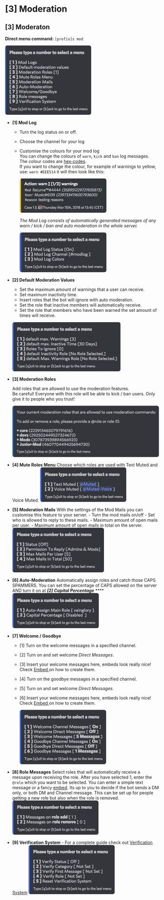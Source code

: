 # \[3\] Moderation



## \[3\] Moderaton

**Direct menu command:** `[prefix]s mod`

![](../../../.gitbook/assets/s-moderationv2%20%281%29.png)

* **\[1\] Mod Log**
  * Turn the log status on or off.
  * Choose the channel for your log
  * Customise the colours for your mod log  
    You can change the colours of `warn`, `kick` and `ban` log messages.  
    The colour codes are [hex-codes](https://htmlcolorcodes.com/).  
    If you want to change the colour, for example of warnings to yellow, use: `warn #EEE514` it will then look like this:

    ![](../../../.gitbook/assets/mod_warnyellow%20%281%29.png)

  
    _The Mod Log consists of automatically generated messages of any warn / kick / ban and auto moderation in the whole server._ 

    ![](../../../.gitbook/assets/s-modlog.png)



* **\[2\] Default Moderation Values**

  * Set the maximum amount of warnings that a user can receive.
  * Set maximum inactivity time.
  * Insert roles that the bot will ignore with auto moderation.
  * Set the role that inactive members will automatically receive.
  * Set the role that members who have been warned the set amount of times will receive.  

  
  ![](../../../.gitbook/assets/moderationvalues.png)



* **\[3\] Moderation Roles**

  Add roles that are allowed to use the moderation features.  
  Be careful! Everyone with this role will be able to kick / ban users. Only give it to people who you trust! 

  ![](../../../.gitbook/assets/moderationroles%20%281%29.png)



* **\[4\] Mute Roles Menu**   Choose which roles are used with Text Muted and Voice Muted. ![](../../../.gitbook/assets/muted.png)



* **\[5\] Moderation Mails** With the settings of the Mod Mails you can customise this feature to your server. - Turn the mod mails on/off - Set who is allowed to reply to these mails. - Maximum amount of open mails per user. - Maximum amount of open mails in total on the server. ![](../../../.gitbook/assets/modmail.png) 
* **\[6\] Auto-Moderation** Automatically assign roles and catch those CAPS SPAMMERS. You can set the percentage of CAPS allowed on the server AND turn it on at _**\[2\] Capital Percentage**_ ****![](../../../.gitbook/assets/automoderation.png) 



* **\[7\] Welcome / Goodbye**
  * \[1\] Turn on the welcome messages in a specified channel.
  * \[2\] Turn on and set welcome _Direct Messages_.
  * \[3\] Insert your welcome messages here, embeds look really nice! Check [Embed ](../../utility/embed.md#use-less-than-prefix-greater-than-embed-optional-user-embed-from-nadeko-builder)on how to create them.
  * \[4\] Turn on the goodbye messages in a specified channel.
  * \[5\] Turn on and set welcome _Direct Messages_.
  * \[6\] Insert your welcome messages here, embeds look really nice!  
    Check [Embed ](../../utility/embed.md#use-less-than-prefix-greater-than-embed-optional-user-embed-from-nadeko-builder)on how to create them.

  
    ![](../../../.gitbook/assets/welcomegoodbye.png) 



* **\[8\] Role Messages** Select roles that will automatically receive a message upon receiving the role. After you have selected 1, enter the `@role` which you want to be selected. You can enter a simple text message or a fancy [embed](../../utility/embed.md). Its up to you to decide if the bot sends a DM only, or both DM and Channel message.  This can be set up for people getting a new role but also when the role is removed. ![](../../../.gitbook/assets/rolemessages.png)   
* **\[9\] Verification System** - For a complete guide check out [Verification System](../../../guides/verification-system.md)  ![](../../../.gitbook/assets/s-verify.png) 

